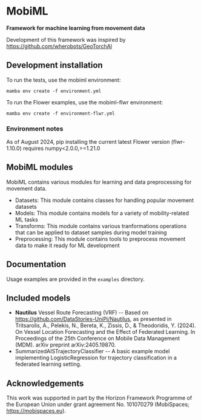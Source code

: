 # MobiML

**Framework for machine learning from movement data**

Development of this framework was inspired by https://github.com/wherobots/GeoTorchAI


## Development installation 

To run the tests, use the mobiml environment:

```
mamba env create -f environment.yml
```

To run the Flower examples, use the mobiml-flwr environment:

```
mamba env create -f environment-flwr.yml
```


### Environment notes

As of August 2024, pip installing the current latest Flower version (flwr-1.10.0) requires numpy<2.0.0,>=1.21.0


## MobiML modules

MobiML contains various modules for learning and data preprocessing for movement data. 

* Datasets: This module contains classes for handling popular movement datasets
* Models: This module contains models for a variety of mobility-related ML tasks
* Transforms: This module contains various tranformations operations that can be applied to dataset samples during model training
* Preprocessing: This module contains tools to preprocess movement data to make it ready for ML development


## Documentation

Usage examples are provided in the `examples` directory. 


## Included models

* **Nautilus** Vessel Route Forecasting (VRF) -- Based on https://github.com/DataStories-UniPi/Nautilus, as presented in Tritsarolis, A., Pelekis, N., Bereta, K., Zissis, D., & Theodoridis, Y. (2024). On Vessel Location Forecasting and the Effect of Federated Learning. In Proceedings of the 25th Conference on Mobile Data Management (MDM). arXiv preprint arXiv:2405.19870.
* SummarizedAISTrajectoryClassifier -- A basic example model implementing LogisticRegression for trajectory classification in a federated learning setting.


## Acknowledgements

This work was supported in part by the Horizon Framework Programme of the European Union under grant agreement No. 101070279 (MobiSpaces; https://mobispaces.eu). 
